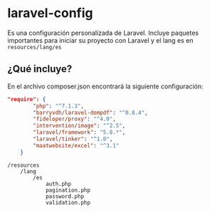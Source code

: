 # laravel-config
Es una configuración personalizada de Laravel. Incluye paquetes importantes para iniciar su proyecto con Laravel y el lang es en `resources/lang/es`

## ¿Qué incluye?
En el archivo composer.json encontrará la siguiente configuración:

```json
"require": {
        "php": "^7.1.3",
        "barryvdh/laravel-dompdf": "^0.8.4",
        "fideloper/proxy": "^4.0",
        "intervention/image": "^2.5",
        "laravel/framework": "5.8.*",
        "laravel/tinker": "^1.0",
        "maatwebsite/excel": "^3.1"
    }
```

```
/resources
    /lang
        /es
            auth.php
            pagination.php
            password.php
            validation.php
```
